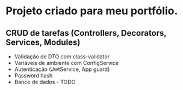 # Projeto criado para meu portfólio.

## CRUD de tarefas (Controllers, Decorators, Services, Modules)

- Validação de DTO com class-validator
- Variáveis de ambiente com ConfigService
- Autenticação (JwtService, App guard)
- Password hash
- Banco de dados - TODO